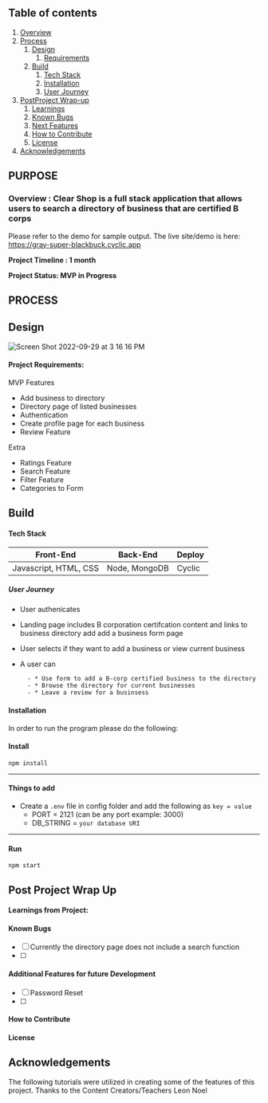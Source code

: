 ## Table of contents
1. [Overview](#overview)
2. [Process](#process)
    1. [Design](#design)
       1. [Requirements](#requirements)
    3. [Build](#build)
        1. [Tech Stack](#stack)
        3. [Installation](#installation)
        4. [User Journey](#userjourney)
5. [PostProject Wrap-up](#post)
    1. [Learnings](#learnings)
    2. [Known Bugs](#bugs)
    3. [Next Features](#features)
    4. [How to Contribute](#contribute)
    5. [License](#license)
7. [Acknowledgements](#ack)

## PURPOSE
### Overview  <a name="overview"></a>: Clear Shop is a full stack application that allows users to search a directory of business that are certified B corps 

Please refer to the demo for sample output. 
The live site/demo is here: https://gray-super-blackbuck.cyclic.app

**Project Timeline : 1 month** 

**Project Status: MVP in Progress**


## PROCESS <a name="process"></a>
## Design <a name="design"></a>


![Screen Shot 2022-09-29 at 3 16 16 PM](https://user-images.githubusercontent.com/93551062/193387480-5cba9d9b-9ec9-4911-afa7-d6392347b0bf.png)

#### Project Requirements:  <a name="requirements"></a>

MVP Features 
- Add business to directory 
- Directory page of listed businesses 
- Authentication
- Create profile page for each business 
 - Review Feature 

Extra

- Ratings Feature 
- Search Feature 
- Filter Feature 
- Categories to Form



## Build <a name="build"></a>



#### Tech Stack <a name="stack"></a>

| Front-End | Back-End | Deploy |
| --- | --- | --- |
 | Javascript, HTML, CSS | Node, MongoDB | Cyclic |



##### *User Journey* <a name="journey"></a>
- User authenicates 
- Landing page includes B corporation certifcation content and links to business directory add add a business form page
- User selects if they want to add a business or view current business 
- A user can    

        - * Use form to add a B-corp certified business to the directory 
        - * Browse the directory for current businesses
        - * Leave a review for a businsess
        



#### Installation <a name="installation"></a>

In order to run the program please do the following:


#### Install

`npm install`

---

#### Things to add

- Create a `.env` file in config folder and add the following as `key = value`
  - PORT = 2121 (can be any port example: 3000)
  - DB_STRING = `your database URI`


---

#### Run

`npm start`


## Post Project Wrap Up <a name="post"></a>


#### Learnings from Project:<a name="learnings"></a>




#### Known Bugs <a name="bugs"></a>
- [ ] Currently the directory page does not include a search function 
- [ ] 


#### Additional Features for future Development <a name="features"></a>
- [ ] Password Reset
- [ ] 

#### How to Contribute <a name="Contribute"></a>

#### License <a name="license"></a>

## Acknowledgements <a name="ack"></a>

The following tutorials were utilized in creating some of the features of this project. 
Thanks to the Content Creators/Teachers
Leon Noel


